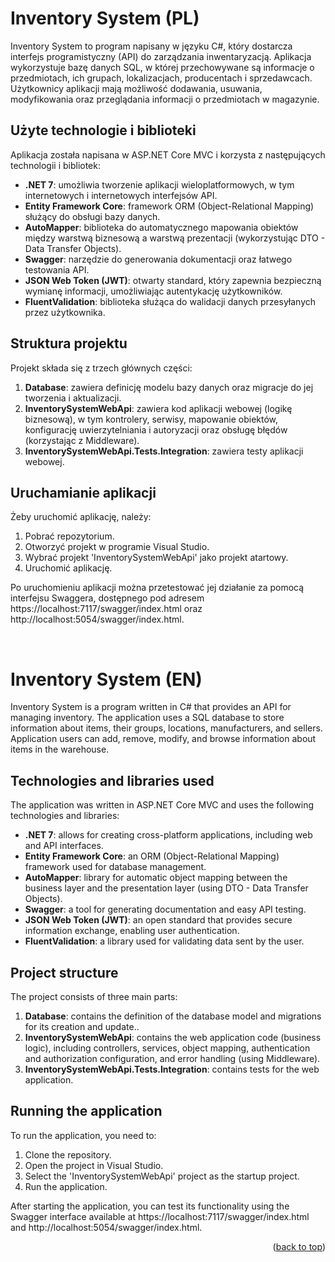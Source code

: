 <div id="top"></div>

# Inventory System (PL)
Inventory System to program napisany w języku C#, który dostarcza interfejs programistyczny (API) do zarządzania inwentaryzacją. Aplikacja wykorzystuje bazę danych SQL, w której przechowywane są informacje o przedmiotach, ich grupach, lokalizacjach, producentach i sprzedawcach. Użytkownicy aplikacji mają możliwość dodawania, usuwania, modyfikowania oraz przeglądania informacji o przedmiotach w magazynie.

## Użyte technologie i biblioteki
Aplikacja została napisana w ASP.NET Core MVC i korzysta z następujących technologii i bibliotek:
* **.NET 7**: umożliwia tworzenie aplikacji wieloplatformowych, w tym internetowych i internetowych interfejsów API.
* **Entity Framework Core**: framework ORM (Object-Relational Mapping) służący do obsługi bazy danych.
* **AutoMapper**: biblioteka do automatycznego mapowania obiektów między warstwą biznesową a warstwą prezentacji (wykorzystując DTO - Data Transfer Objects).
* **Swagger**: narzędzie do generowania dokumentacji oraz łatwego testowania API.
* **JSON Web Token (JWT)**: otwarty standard, który zapewnia bezpieczną wymianę informacji, umożliwiając autentykację użytkowników.
* **FluentValidation**: biblioteka służąca do walidacji danych przesyłanych przez użytkownika.

## Struktura projektu
Projekt składa się z trzech głównych części:
1. **Database**: zawiera definicję modelu bazy danych oraz migracje do jej tworzenia i aktualizacji.
2. **InventorySystemWebApi**: zawiera kod aplikacji webowej (logikę biznesową), w tym kontrolery, serwisy, mapowanie obiektów, konfigurację uwierzytelniania i autoryzacji oraz obsługę błędów (korzystając z Middleware).
3. **InventorySystemWebApi.Tests.Integration**: zawiera testy aplikacji webowej.

## Uruchamianie aplikacji
Żeby uruchomić aplikację, należy:
1. Pobrać repozytorium.
2. Otworzyć projekt w programie Visual Studio.
3. Wybrać projekt 'InventorySystemWebApi' jako projekt atartowy.
4. Uruchomić aplikację.

Po uruchomieniu aplikacji można przetestować jej działanie za pomocą interfejsu Swaggera, dostępnego pod adresem https://localhost:7117/swagger/index.html oraz http://localhost:5054/swagger/index.html.

<br />

# Inventory System (EN)
Inventory System is a program written in C# that provides an API for managing inventory. The application uses a SQL database to store information about items, their groups, locations, manufacturers, and sellers. Application users can add, remove, modify, and browse information about items in the warehouse.

## Technologies and libraries used
The application was written in ASP.NET Core MVC and uses the following technologies and libraries:
* **.NET 7**: allows for creating cross-platform applications, including web and API interfaces.
* **Entity Framework Core**: an ORM (Object-Relational Mapping) framework used for database management.
* **AutoMapper**: library for automatic object mapping between the business layer and the presentation layer (using DTO - Data Transfer Objects).
* **Swagger**: a tool for generating documentation and easy API testing.
* **JSON Web Token (JWT)**: an open standard that provides secure information exchange, enabling user authentication.
* **FluentValidation**: a library used for validating data sent by the user.

## Project structure
The project consists of three main parts:
1. **Database**: contains the definition of the database model and migrations for its creation and update..
2. **InventorySystemWebApi**: contains the web application code (business logic), including controllers, services, object mapping, authentication and authorization configuration, and error handling (using Middleware).
3. **InventorySystemWebApi.Tests.Integration**: contains tests for the web application.

## Running the application
To run the application, you need to:
1. Clone the repository.
2. Open the project in Visual Studio.
3. Select the 'InventorySystemWebApi' project as the startup project.
4. Run the application.

After starting the application, you can test its functionality using the Swagger interface available at https://localhost:7117/swagger/index.html and http://localhost:5054/swagger/index.html.

<p align="right">(<a href="#top">back to top</a>)</p>
